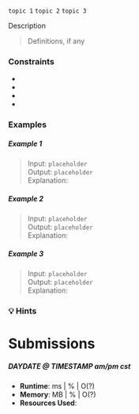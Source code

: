 # []()
`topic 1` `topic 2` `topic 3`

Description

> Definitions, if any

### Constraints
-
-
-
-

### Examples

##### Example 1
> Input: `placeholder`   
> Output: `placeholder`    
> Explanation:  

##### Example 2
> Input: `placeholder`    
> Output: `placeholder`    
> Explanation:  

##### Example 3
> Input: `placeholder`    
> Output: `placeholder`    
> Explanation:  

### 💡 Hints

# Submissions

##### DAYDATE @ TIMESTAMP am/pm cst
- **Runtime**: ms | % | O(?)
- **Memory**: MB | % | O(?)
- **Resources Used**:

